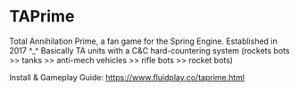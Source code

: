 # TAPrime

Total Annihilation Prime, a fan game for the Spring Engine. Established in 2017 ^_^
Basically TA units with a C&C hard-countering system (rockets bots >> tanks >> anti-mech vehicles >> rifle bots >> rocket bots)

Install & Gameplay Guide: https://www.fluidplay.co/taprime.html
